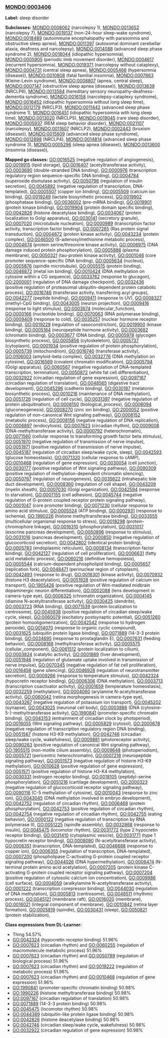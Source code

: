 
### [MONDO:0003406](http://purl.obolibrary.org/obo/MONDO_0003406)
**Label:** sleep disorder

**Subclasses:** [MONDO:0008062](http://purl.obolibrary.org/obo/MONDO_0008062) (narcolepsy 1), [MONDO:0013652](http://purl.obolibrary.org/obo/MONDO_0013652) (narcolepsy 7), [MONDO:0019137](http://purl.obolibrary.org/obo/MONDO_0019137) (non-24-hour sleep-wake syndrome), [MONDO:0018489](http://purl.obolibrary.org/obo/MONDO_0018489) (autoimmune encephalopathy with parasomnia and obstructive sleep apnea), [MONDO:0011397](http://purl.obolibrary.org/obo/MONDO_0011397) (autosomal dominant cerebellar ataxia, deafness and narcolepsy), [MONDO:0014088](http://purl.obolibrary.org/obo/MONDO_0014088) (advanced sleep phase syndrome 2), [MONDO:0018044](http://purl.obolibrary.org/obo/MONDO_0018044) (idiopathic hypersomnia), [MONDO:0005905](http://purl.obolibrary.org/obo/MONDO_0005905) (periodic limb movement disorder), [MONDO:0004617](http://purl.obolibrary.org/obo/MONDO_0004617) (recurrent hypersomnia), [MONDO:0019371](http://purl.obolibrary.org/obo/MONDO_0019371) (narcolepsy without cataplexy), [MONDO:0004731](http://purl.obolibrary.org/obo/MONDO_0004731) (central sleep apnea), [MONDO:0005466](http://purl.obolibrary.org/obo/MONDO_0005466) (hypersomnia (disease)), [MONDO:0010808](http://purl.obolibrary.org/obo/MONDO_0010808) (fatal familial insomnia), [MONDO:0007863](http://purl.obolibrary.org/obo/MONDO_0007863) (Kleine-Levin syndrome), [MONDO:0008807](http://purl.obolibrary.org/obo/MONDO_0008807) (apnea, central sleep), [MONDO:0007147](http://purl.obolibrary.org/obo/MONDO_0007147) (obstructive sleep apnea (disease)), [MONDO:0013639](http://purl.obolibrary.org/obo/MONDO_0013639) (NRCLP6), [MONDO:0013584](http://purl.obolibrary.org/obo/MONDO_0013584) (hereditary sensory neuropathy-deafness-dementia syndrome), [MONDO:0016158](http://purl.obolibrary.org/obo/MONDO_0016158) (narcolepsy-cataplexy syndrome), [MONDO:0016452](http://purl.obolibrary.org/obo/MONDO_0016452) (idiopathic hypersomnia without long sleep time), [MONDO:0012179](http://purl.obolibrary.org/obo/MONDO_0012179) (NRCLP3), [MONDO:0011442](http://purl.obolibrary.org/obo/MONDO_0011442) (advanced sleep phase syndrome 1), [MONDO:0016451](http://purl.obolibrary.org/obo/MONDO_0016451) (idiopathic hypersomnia with long sleep time), [MONDO:0013020](http://purl.obolibrary.org/obo/MONDO_0013020) (NRCLP5), [MONDO:0019045](http://purl.obolibrary.org/obo/MONDO_0019045) (rare sleep disorder), [MONDO:0005937](http://purl.obolibrary.org/obo/MONDO_0005937) (REM sleep behavior disorder), [MONDO:0021107](http://purl.obolibrary.org/obo/MONDO_0021107) (narcolepsy), [MONDO:0011607](http://purl.obolibrary.org/obo/MONDO_0011607) (NRCLP2), [MONDO:0002443](http://purl.obolibrary.org/obo/MONDO_0002443) (bruxism (disease)), [MONDO:0015609](http://purl.obolibrary.org/obo/MONDO_0015609) (advanced sleep phase syndrome), [MONDO:0012898](http://purl.obolibrary.org/obo/MONDO_0012898) (NRCLP4), [MONDO:0014814](http://purl.obolibrary.org/obo/MONDO_0014814) (advanced sleep phase syndrome 3), [MONDO:0005296](http://purl.obolibrary.org/obo/MONDO_0005296) (sleep apnea (disease)), [MONDO:0013600](http://purl.obolibrary.org/obo/MONDO_0013600) (insomnia (disease)), 

**Mapped go classes:** [GO:0016525](http://purl.obolibrary.org/obo/GO_0016525) (negative regulation of angiogenesis), [GO:0019915](http://purl.obolibrary.org/obo/GO_0019915) (lipid storage), [GO:0016407](http://purl.obolibrary.org/obo/GO_0016407) (acetyltransferase activity), [GO:0003690](http://purl.obolibrary.org/obo/GO_0003690) (double-stranded DNA binding), [GO:0000976](http://purl.obolibrary.org/obo/GO_0000976) (transcription regulatory region sequence-specific DNA binding), [GO:0004784](http://purl.obolibrary.org/obo/GO_0004784) (superoxide dismutase activity), [GO:0050796](http://purl.obolibrary.org/obo/GO_0050796) (regulation of insulin secretion), [GO:0045892](http://purl.obolibrary.org/obo/GO_0045892) (negative regulation of transcription, DNA-templated), [GO:0005507](http://purl.obolibrary.org/obo/GO_0005507) (copper ion binding), [GO:0005509](http://purl.obolibrary.org/obo/GO_0005509) (calcium ion binding), [GO:0019249](http://purl.obolibrary.org/obo/GO_0019249) (lactate biosynthetic process), [GO:0019902](http://purl.obolibrary.org/obo/GO_0019902) (phosphatase binding), [GO:0036002](http://purl.obolibrary.org/obo/GO_0036002) (pre-mRNA binding), [GO:0019901](http://purl.obolibrary.org/obo/GO_0019901) (protein kinase binding), [GO:0019904](http://purl.obolibrary.org/obo/GO_0019904) (protein domain specific binding), [GO:0042826](http://purl.obolibrary.org/obo/GO_0042826) (histone deacetylase binding), [GO:0034067](http://purl.obolibrary.org/obo/GO_0034067) (protein localization to Golgi apparatus), [GO:0030141](http://purl.obolibrary.org/obo/GO_0030141) (secretory granule), [GO:0007020](http://purl.obolibrary.org/obo/GO_0007020) (microtubule nucleation), [GO:0000989](http://purl.obolibrary.org/obo/GO_0000989) (transcription factor activity, transcription factor binding), [GO:0007265](http://purl.obolibrary.org/obo/GO_0007265) (Ras protein signal transduction), [GO:0004672](http://purl.obolibrary.org/obo/GO_0004672) (protein kinase activity), [GO:0043234](http://purl.obolibrary.org/obo/GO_0043234) (protein complex), [GO:0046500](http://purl.obolibrary.org/obo/GO_0046500) (S-adenosylmethionine metabolic process), [GO:0004674](http://purl.obolibrary.org/obo/GO_0004674) (protein serine/threonine kinase activity), [GO:0006975](http://purl.obolibrary.org/obo/GO_0006975) (DNA damage induced protein phosphorylation), [GO:0005886](http://purl.obolibrary.org/obo/GO_0005886) (plasma membrane), [GO:0050321](http://purl.obolibrary.org/obo/GO_0050321) (tau-protein kinase activity), [GO:0001046](http://purl.obolibrary.org/obo/GO_0001046) (core promoter sequence-specific DNA binding), [GO:0005634](http://purl.obolibrary.org/obo/GO_0005634) (nucleus), [GO:0005876](http://purl.obolibrary.org/obo/GO_0005876) (spindle microtubule), [GO:0005515](http://purl.obolibrary.org/obo/GO_0005515) (protein binding), [GO:0046872](http://purl.obolibrary.org/obo/GO_0046872) (metal ion binding), [GO:0010424](http://purl.obolibrary.org/obo/GO_0010424) (DNA methylation on cytosine within a CG sequence), [GO:0033762](http://purl.obolibrary.org/obo/GO_0033762) (response to glucagon), [GO:2000001](http://purl.obolibrary.org/obo/GO_2000001) (regulation of DNA damage checkpoint), [GO:0032436](http://purl.obolibrary.org/obo/GO_0032436) (positive regulation of proteasomal ubiquitin-dependent protein catabolic process), [GO:0016746](http://purl.obolibrary.org/obo/GO_0016746) (transferase activity, transferring acyl groups), [GO:0042277](http://purl.obolibrary.org/obo/GO_0042277) (peptide binding), [GO:0009411](http://purl.obolibrary.org/obo/GO_0009411) (response to UV), [GO:0008327](http://purl.obolibrary.org/obo/GO_0008327) (methyl-CpG binding), [GO:0043005](http://purl.obolibrary.org/obo/GO_0043005) (neuron projection), [GO:0009416](http://purl.obolibrary.org/obo/GO_0009416) (response to light stimulus), [GO:0003674](http://purl.obolibrary.org/obo/GO_0003674) (molecular_function), [GO:0000166](http://purl.obolibrary.org/obo/GO_0000166) (nucleotide binding), [GO:0070063](http://purl.obolibrary.org/obo/GO_0070063) (RNA polymerase binding), [GO:0009409](http://purl.obolibrary.org/obo/GO_0009409) (response to cold), [GO:0035257](http://purl.obolibrary.org/obo/GO_0035257) (nuclear hormone receptor binding), [GO:0019229](http://purl.obolibrary.org/obo/GO_0019229) (regulation of vasoconstriction), [GO:0019900](http://purl.obolibrary.org/obo/GO_0019900) (kinase binding), [GO:0005184](http://purl.obolibrary.org/obo/GO_0005184) (neuropeptide hormone activity), [GO:0003682](http://purl.obolibrary.org/obo/GO_0003682) (chromatin binding), [GO:0003677](http://purl.obolibrary.org/obo/GO_0003677) (DNA binding), [GO:0005978](http://purl.obolibrary.org/obo/GO_0005978) (glycogen biosynthetic process), [GO:0005856](http://purl.obolibrary.org/obo/GO_0005856) (cytoskeleton), [GO:0005737](http://purl.obolibrary.org/obo/GO_0005737) (cytoplasm), [GO:0001934](http://purl.obolibrary.org/obo/GO_0001934) (positive regulation of protein phosphorylation), [GO:0005739](http://purl.obolibrary.org/obo/GO_0005739) (mitochondrion), [GO:0016740](http://purl.obolibrary.org/obo/GO_0016740) (transferase activity), [GO:0106003](http://purl.obolibrary.org/obo/GO_0106003) (amyloid-beta complex), [GO:0032776](http://purl.obolibrary.org/obo/GO_0032776) (DNA methylation on cytosine), [GO:0016569](http://purl.obolibrary.org/obo/GO_0016569) (covalent chromatin modification), [GO:0005794](http://purl.obolibrary.org/obo/GO_0005794) (Golgi apparatus), [GO:0060567](http://purl.obolibrary.org/obo/GO_0060567) (negative regulation of DNA-templated transcription, termination), [GO:0050872](http://purl.obolibrary.org/obo/GO_0050872) (white fat cell differentiation), [GO:0032922](http://purl.obolibrary.org/obo/GO_0032922) (circadian regulation of gene expression), [GO:0097167](http://purl.obolibrary.org/obo/GO_0097167) (circadian regulation of translation), [GO:0048565](http://purl.obolibrary.org/obo/GO_0048565) (digestive tract development), [GO:0045296](http://purl.obolibrary.org/obo/GO_0045296) (cadherin binding), [GO:0030187](http://purl.obolibrary.org/obo/GO_0030187) (melatonin biosynthetic process), [GO:0010216](http://purl.obolibrary.org/obo/GO_0010216) (maintenance of DNA methylation), [GO:0051726](http://purl.obolibrary.org/obo/GO_0051726) (regulation of cell cycle), [GO:0031397](http://purl.obolibrary.org/obo/GO_0031397) (negative regulation of protein ubiquitination), [GO:0008150](http://purl.obolibrary.org/obo/GO_0008150) (biological_process), [GO:0006094](http://purl.obolibrary.org/obo/GO_0006094) (gluconeogenesis), [GO:0008270](http://purl.obolibrary.org/obo/GO_0008270) (zinc ion binding), [GO:2000052](http://purl.obolibrary.org/obo/GO_2000052) (positive regulation of non-canonical Wnt signaling pathway), [GO:0008152](http://purl.obolibrary.org/obo/GO_0008152) (metabolic process), [GO:0008156](http://purl.obolibrary.org/obo/GO_0008156) (negative regulation of DNA replication), [GO:0006897](http://purl.obolibrary.org/obo/GO_0006897) (endocytosis), [GO:0007623](http://purl.obolibrary.org/obo/GO_0007623) (circadian rhythm), [GO:0009008](http://purl.obolibrary.org/obo/GO_0009008) (DNA-methyltransferase activity), [GO:0000792](http://purl.obolibrary.org/obo/GO_0000792) (heterochromatin), [GO:0071560](http://purl.obolibrary.org/obo/GO_0071560) (cellular response to transforming growth factor beta stimulus), [GO:0051970](http://purl.obolibrary.org/obo/GO_0051970) (negative regulation of transmission of nerve impulse), [GO:0051971](http://purl.obolibrary.org/obo/GO_0051971) (positive regulation of transmission of nerve impulse), [GO:0045187](http://purl.obolibrary.org/obo/GO_0045187) (regulation of circadian sleep/wake cycle, sleep), [GO:0042593](http://purl.obolibrary.org/obo/GO_0042593) (glucose homeostasis), [GO:0071320](http://purl.obolibrary.org/obo/GO_0071320) (cellular response to cAMP), [GO:0010468](http://purl.obolibrary.org/obo/GO_0010468) (regulation of gene expression), [GO:0030054](http://purl.obolibrary.org/obo/GO_0030054) (cell junction), [GO:0030177](http://purl.obolibrary.org/obo/GO_0030177) (positive regulation of Wnt signaling pathway), [GO:0090309](http://purl.obolibrary.org/obo/GO_0090309) (positive regulation of methylation-dependent chromatin silencing), [GO:0050767](http://purl.obolibrary.org/obo/GO_0050767) (regulation of neurogenesis), [GO:0035622](http://purl.obolibrary.org/obo/GO_0035622) (intrahepatic bile duct development), [GO:0008360](http://purl.obolibrary.org/obo/GO_0008360) (regulation of cell shape), [GO:0043209](http://purl.obolibrary.org/obo/GO_0043209) (myelin sheath), [GO:0007030](http://purl.obolibrary.org/obo/GO_0007030) (Golgi organization), [GO:0042594](http://purl.obolibrary.org/obo/GO_0042594) (response to starvation), [GO:0007155](http://purl.obolibrary.org/obo/GO_0007155) (cell adhesion), [GO:0045744](http://purl.obolibrary.org/obo/GO_0045744) (negative regulation of G-protein coupled receptor protein signaling pathway), [GO:0001047](http://purl.obolibrary.org/obo/GO_0001047) (core promoter binding), [GO:0071230](http://purl.obolibrary.org/obo/GO_0071230) (cellular response to amino acid stimulus), [GO:0005524](http://purl.obolibrary.org/obo/GO_0005524) (ATP binding), [GO:0002931](http://purl.obolibrary.org/obo/GO_0002931) (response to ischemia), [GO:1990226](http://purl.obolibrary.org/obo/GO_1990226) (histone methyltransferase binding), [GO:0033555](http://purl.obolibrary.org/obo/GO_0033555) (multicellular organismal response to stress), [GO:0018298](http://purl.obolibrary.org/obo/GO_0018298) (protein-chromophore linkage), [GO:0016310](http://purl.obolibrary.org/obo/GO_0016310) (phosphorylation), [GO:0031017](http://purl.obolibrary.org/obo/GO_0031017) (exocrine pancreas development), [GO:0050896](http://purl.obolibrary.org/obo/GO_0050896) (response to stimulus), [GO:0031016](http://purl.obolibrary.org/obo/GO_0031016) (pancreas development), [GO:2000850](http://purl.obolibrary.org/obo/GO_2000850) (negative regulation of glucocorticoid secretion), [GO:0042802](http://purl.obolibrary.org/obo/GO_0042802) (identical protein binding), [GO:0005783](http://purl.obolibrary.org/obo/GO_0005783) (endoplasmic reticulum), [GO:0008134](http://purl.obolibrary.org/obo/GO_0008134) (transcription factor binding), [GO:0042127](http://purl.obolibrary.org/obo/GO_0042127) (regulation of cell proliferation), [GO:0006631](http://purl.obolibrary.org/obo/GO_0006631) (fatty acid metabolic process), [GO:0060216](http://purl.obolibrary.org/obo/GO_0060216) (definitive hemopoiesis), [GO:0005544](http://purl.obolibrary.org/obo/GO_0005544) (calcium-dependent phospholipid binding), [GO:0005657](http://purl.obolibrary.org/obo/GO_0005657) (replication fork), [GO:0048471](http://purl.obolibrary.org/obo/GO_0048471) (perinuclear region of cytoplasm), [GO:0042493](http://purl.obolibrary.org/obo/GO_0042493) (response to drug), [GO:0016301](http://purl.obolibrary.org/obo/GO_0016301) (kinase activity), [GO:0070932](http://purl.obolibrary.org/obo/GO_0070932) (histone H3 deacetylation), [GO:0051928](http://purl.obolibrary.org/obo/GO_0051928) (positive regulation of calcium ion transport), [GO:1905426](http://purl.obolibrary.org/obo/GO_1905426) (positive regulation of Wnt-mediated midbrain dopaminergic neuron differentiation), [GO:0002088](http://purl.obolibrary.org/obo/GO_0002088) (lens development in camera-type eye), [GO:0006325](http://purl.obolibrary.org/obo/GO_0006325) (chromatin organization), [GO:0004145](http://purl.obolibrary.org/obo/GO_0004145) (diamine N-acetyltransferase activity), [GO:0030425](http://purl.obolibrary.org/obo/GO_0030425) (dendrite), [GO:0003723](http://purl.obolibrary.org/obo/GO_0003723) (RNA binding), [GO:0071539](http://purl.obolibrary.org/obo/GO_0071539) (protein localization to centrosome), [GO:0045938](http://purl.obolibrary.org/obo/GO_0045938) (positive regulation of circadian sleep/wake cycle, sleep), [GO:0060079](http://purl.obolibrary.org/obo/GO_0060079) (excitatory postsynaptic potential), [GO:0051260](http://purl.obolibrary.org/obo/GO_0051260) (protein homooligomerization), [GO:0042542](http://purl.obolibrary.org/obo/GO_0042542) (response to hydrogen peroxide), [GO:0014070](http://purl.obolibrary.org/obo/GO_0014070) (response to organic cyclic compound), [GO:0031625](http://purl.obolibrary.org/obo/GO_0031625) (ubiquitin protein ligase binding), [GO:0071889](http://purl.obolibrary.org/obo/GO_0071889) (14-3-3 protein binding), [GO:0034695](http://purl.obolibrary.org/obo/GO_0034695) (response to prostaglandin E), [GO:0007631](http://purl.obolibrary.org/obo/GO_0007631) (feeding behavior), [GO:0008168](http://purl.obolibrary.org/obo/GO_0008168) (methyltransferase activity), [GO:0005575](http://purl.obolibrary.org/obo/GO_0005575) (cellular_component), [GO:0061512](http://purl.obolibrary.org/obo/GO_0061512) (protein localization to cilium), [GO:0003824](http://purl.obolibrary.org/obo/GO_0003824) (catalytic activity), [GO:0001889](http://purl.obolibrary.org/obo/GO_0001889) (liver development), [GO:0051946](http://purl.obolibrary.org/obo/GO_0051946) (regulation of glutamate uptake involved in transmission of nerve impulse), [GO:0070345](http://purl.obolibrary.org/obo/GO_0070345) (negative regulation of fat cell proliferation), [GO:0016458](http://purl.obolibrary.org/obo/GO_0016458) (gene silencing), [GO:0046928](http://purl.obolibrary.org/obo/GO_0046928) (regulation of neurotransmitter secretion), [GO:0009266](http://purl.obolibrary.org/obo/GO_0009266) (response to temperature stimulus), [GO:0042324](http://purl.obolibrary.org/obo/GO_0042324) (hypocretin receptor binding), [GO:0006306](http://purl.obolibrary.org/obo/GO_0006306) (DNA methylation), [GO:0003713](http://purl.obolibrary.org/obo/GO_0003713) (transcription coactivator activity), [GO:0001659](http://purl.obolibrary.org/obo/GO_0001659) (temperature homeostasis), [GO:0032259](http://purl.obolibrary.org/obo/GO_0032259) (methylation), [GO:0004060](http://purl.obolibrary.org/obo/GO_0004060) (arylamine N-acetyltransferase activity), [GO:0060042](http://purl.obolibrary.org/obo/GO_0060042) (retina morphogenesis in camera-type eye), [GO:0043267](http://purl.obolibrary.org/obo/GO_0043267) (negative regulation of potassium ion transport), [GO:0045202](http://purl.obolibrary.org/obo/GO_0045202) (synapse), [GO:0043025](http://purl.obolibrary.org/obo/GO_0043025) (neuronal cell body), [GO:0003886](http://purl.obolibrary.org/obo/GO_0003886) (DNA (cytosine-5-)-methyltransferase activity), [GO:1990841](http://purl.obolibrary.org/obo/GO_1990841) (promoter-specific chromatin binding), [GO:0043153](http://purl.obolibrary.org/obo/GO_0043153) (entrainment of circadian clock by photoperiod), [GO:0016055](http://purl.obolibrary.org/obo/GO_0016055) (Wnt signaling pathway), [GO:0005829](http://purl.obolibrary.org/obo/GO_0005829) (cytosol), [GO:2000678](http://purl.obolibrary.org/obo/GO_2000678) (negative regulation of transcription regulatory region DNA binding), [GO:0051567](http://purl.obolibrary.org/obo/GO_0051567) (histone H3-K9 methylation), [GO:0042746](http://purl.obolibrary.org/obo/GO_0042746) (circadian sleep/wake cycle, wakefulness), [GO:0009881](http://purl.obolibrary.org/obo/GO_0009881) (photoreceptor activity), [GO:0090263](http://purl.obolibrary.org/obo/GO_0090263) (positive regulation of canonical Wnt signaling pathway), [GO:1905515](http://purl.obolibrary.org/obo/GO_1905515) (non-motile cilium assembly), [GO:0009648](http://purl.obolibrary.org/obo/GO_0009648) (photoperiodism), [GO:0005721](http://purl.obolibrary.org/obo/GO_0005721) (pericentric heterochromatin), [GO:0007218](http://purl.obolibrary.org/obo/GO_0007218) (neuropeptide signaling pathway), [GO:0051573](http://purl.obolibrary.org/obo/GO_0051573) (negative regulation of histone H3-K9 methylation), [GO:0010628](http://purl.obolibrary.org/obo/GO_0010628) (positive regulation of gene expression), [GO:0051571](http://purl.obolibrary.org/obo/GO_0051571) (positive regulation of histone H3-K4 methylation), [GO:0030331](http://purl.obolibrary.org/obo/GO_0030331) (estrogen receptor binding), [GO:0018105](http://purl.obolibrary.org/obo/GO_0018105) (peptidyl-serine phosphorylation), [GO:0051216](http://purl.obolibrary.org/obo/GO_0051216) (cartilage development), [GO:2000323](http://purl.obolibrary.org/obo/GO_2000323) (negative regulation of glucocorticoid receptor signaling pathway), [GO:0090116](http://purl.obolibrary.org/obo/GO_0090116) (C-5 methylation of cytosine), [GO:0010043](http://purl.obolibrary.org/obo/GO_0010043) (response to zinc ion), [GO:0043045](http://purl.obolibrary.org/obo/GO_0043045) (DNA methylation involved in embryo development), [GO:0042752](http://purl.obolibrary.org/obo/GO_0042752) (regulation of circadian rhythm), [GO:0006468](http://purl.obolibrary.org/obo/GO_0006468) (protein phosphorylation), [GO:0042753](http://purl.obolibrary.org/obo/GO_0042753) (positive regulation of circadian rhythm), [GO:0042754](http://purl.obolibrary.org/obo/GO_0042754) (negative regulation of circadian rhythm), [GO:0042755](http://purl.obolibrary.org/obo/GO_0042755) (eating behavior), [GO:0000122](http://purl.obolibrary.org/obo/GO_0000122) (negative regulation of transcription by RNA polymerase II), [GO:0051225](http://purl.obolibrary.org/obo/GO_0051225) (spindle assembly), [GO:0032868](http://purl.obolibrary.org/obo/GO_0032868) (response to insulin), [GO:0045475](http://purl.obolibrary.org/obo/GO_0045475) (locomotor rhythm), [GO:0031772](http://purl.obolibrary.org/obo/GO_0031772) (type 2 hypocretin receptor binding), [GO:0031410](http://purl.obolibrary.org/obo/GO_0031410) (cytoplasmic vesicle), [GO:0031771](http://purl.obolibrary.org/obo/GO_0031771) (type 1 hypocretin receptor binding), [GO:0008080](http://purl.obolibrary.org/obo/GO_0008080) (N-acetyltransferase activity), [GO:0006351](http://purl.obolibrary.org/obo/GO_0006351) (transcription, DNA-templated), [GO:0046688](http://purl.obolibrary.org/obo/GO_0046688) (response to copper ion), [GO:0006355](http://purl.obolibrary.org/obo/GO_0006355) (regulation of transcription, DNA-templated), [GO:0007200](http://purl.obolibrary.org/obo/GO_0007200) (phospholipase C-activating G-protein coupled receptor signaling pathway), [GO:0044026](http://purl.obolibrary.org/obo/GO_0044026) (DNA hypermethylation), [GO:0006474](http://purl.obolibrary.org/obo/GO_0006474) (N-terminal protein amino acid acetylation), [GO:0007205](http://purl.obolibrary.org/obo/GO_0007205) (protein kinase C-activating G-protein coupled receptor signaling pathway), [GO:0007204](http://purl.obolibrary.org/obo/GO_0007204) (positive regulation of cytosolic calcium ion concentration), [GO:0009986](http://purl.obolibrary.org/obo/GO_0009986) (cell surface), [GO:0004059](http://purl.obolibrary.org/obo/GO_0004059) (aralkylamine N-acetyltransferase activity), [GO:0001222](http://purl.obolibrary.org/obo/GO_0001222) (transcription corepressor binding), [GO:0044030](http://purl.obolibrary.org/obo/GO_0044030) (regulation of DNA methylation), [GO:0005813](http://purl.obolibrary.org/obo/GO_0005813) (centrosome), [GO:0048511](http://purl.obolibrary.org/obo/GO_0048511) (rhythmic process), [GO:0045121](http://purl.obolibrary.org/obo/GO_0045121) (membrane raft), [GO:0016020](http://purl.obolibrary.org/obo/GO_0016020) (membrane), [GO:0016021](http://purl.obolibrary.org/obo/GO_0016021) (integral component of membrane), [GO:0010842](http://purl.obolibrary.org/obo/GO_0010842) (retina layer formation), [GO:0005819](http://purl.obolibrary.org/obo/GO_0005819) (spindle), [GO:0030431](http://purl.obolibrary.org/obo/GO_0030431) (sleep), [GO:0050821](http://purl.obolibrary.org/obo/GO_0050821) (protein stabilization), 

**Class expressions from DL-Learner:**

- Thing 54.57%
- [GO:0042324](http://purl.obolibrary.org/obo/GO_0042324) (hypocretin receptor binding) 51.96%
- [GO:0007623](http://purl.obolibrary.org/obo/GO_0007623) (circadian rhythm) and [GO:0060255](http://purl.obolibrary.org/obo/GO_0060255) (regulation of macromolecule metabolic process) 51.96%
- [GO:0007623](http://purl.obolibrary.org/obo/GO_0007623) (circadian rhythm) and [GO:0050789](http://purl.obolibrary.org/obo/GO_0050789) (regulation of biological process) 51.96%
- [GO:0007623](http://purl.obolibrary.org/obo/GO_0007623) (circadian rhythm) and [GO:0019222](http://purl.obolibrary.org/obo/GO_0019222) (regulation of metabolic process) 51.96%
- [GO:0007623](http://purl.obolibrary.org/obo/GO_0007623) (circadian rhythm) and [GO:0010468](http://purl.obolibrary.org/obo/GO_0010468) (regulation of gene expression) 51.96%
- [GO:1990841](http://purl.obolibrary.org/obo/GO_1990841) (promoter-specific chromatin binding) 50.98%
- [GO:1990226](http://purl.obolibrary.org/obo/GO_1990226) (histone methyltransferase binding) 50.98%
- [GO:0097167](http://purl.obolibrary.org/obo/GO_0097167) (circadian regulation of translation) 50.98%
- [GO:0071889](http://purl.obolibrary.org/obo/GO_0071889) (14-3-3 protein binding) 50.98%
- [GO:0045475](http://purl.obolibrary.org/obo/GO_0045475) (locomotor rhythm) 50.98%
- [GO:0044389](http://purl.obolibrary.org/obo/GO_0044389) (ubiquitin-like protein ligase binding) 50.98%
- [GO:0042826](http://purl.obolibrary.org/obo/GO_0042826) (histone deacetylase binding) 50.98%
- [GO:0042746](http://purl.obolibrary.org/obo/GO_0042746) (circadian sleep/wake cycle, wakefulness) 50.98%
- [GO:0032922](http://purl.obolibrary.org/obo/GO_0032922) (circadian regulation of gene expression) 50.98%


